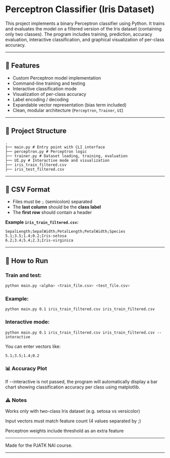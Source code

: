 # Perceptron Classifier (Iris Dataset)

This project implements a binary Perceptron classifier using Python. It trains and evaluates the model on a filtered version of the Iris dataset (containing only two classes). The program includes training, prediction, accuracy evaluation, interactive classification, and graphical visualization of per-class accuracy.

---

## 🔧 Features

- Custom Perceptron model implementation
- Command-line training and testing
- Interactive classification mode
- Visualization of per-class accuracy
- Label encoding / decoding
- Expandable vector representation (bias term included)
- Clean, modular architecture (`Perceptron`, `Trainer`, `UI`)

---

## 📁 Project Structure
```
.
├── main.py # Entry point with CLI interface 
├── perceptron.py # Perceptron logic 
├── trainer.py # Dataset loading, training, evaluation 
├── UI.py # Interactive mode and visualization
├── iris_train_filtered.csv 
├── iris_test_filtered.csv
```

---

## 📄 CSV Format

- Files must be `;` (semicolon) separated
- The **last column** should be the **class label**
- The **first row** should contain a header

**Example `iris_train_filtered.csv`:**
```
SepalLength;SepalWidth;PetalLength;PetalWidth;Species
5.1;3.5;1.4;0.2;Iris-setosa
6.2;3.4;5.4;2.3;Iris-virginica
```

---

## 🚀 How to Run

### Train and test:
```bash
python main.py <alpha> <train_file.csv> <test_file.csv>
```

### Example:
```
python main.py 0.1 iris_train_filtered.csv iris_train_filtered.csv
```
### Interactive mode:
```
python main.py 0.1 iris_train_filtered.csv iris_train_filtered.csv --interactive
```
You can enter vectors like:
```
5.1;3.5;1.4;0.2
```
### 📊 Accuracy Plot
If --interactive is not passed, the program will automatically display a bar chart showing classification accuracy per class using matplotlib.

### ⚠️ Notes
Works only with two-class Iris dataset (e.g. setosa vs versicolor)

Input vectors must match feature count (4 values separated by ;)

Perceptron weights include threshold as an extra feature

---

Made for the PJATK NAI course.

---

